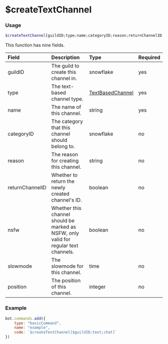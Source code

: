 # $createTextChannel
### Usage
```php
$createTextChannel[guildID;type;name;categoryID;reason;returnChannelID;nsfw;slowmode;position]
```

This function has nine fields.


| Field | Description | Type | Required
| :--- | :--- | :--- | :--- |
| guildID | The guild to create this channel in. | snowflake | yes
| type | The text-based channel type. | [TextBasedChannel](/src/typedefs/textbasedchannel.md) | yes
| name | The name of this channel. | string | yes |
| categoryID | The category that this channel should belong to. | snowflake | no
| reason | The reason for creating this channel. | string | no |
| returnChannelID | Whether to return the newly created channel's ID. | boolean | no
| nsfw | Whether this channel should be marked as NSFW, only valid for regular text channels. | boolean | no
| slowmode | The slowmode for this channel. | time | no
| position | The position of this channel. | integer | no

### Example
```javascript
bot.commands.add({
    type: "basicCommand",
    name: "example",
    code: `$createTextChannel[$guildID;text;chat]`
})
```